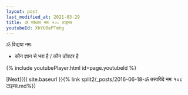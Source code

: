 ```yaml
---
layout: post
last_modified_at: 2021-03-29
title: ॐ स्वेक्षाय नमः १०८ टाइम्स
youtubeId: XhYU0ePTmhg
---
```

 
 
 ॐ विद्यया नमः  
 
 -  कौन ज्ञान से भरा है / कौन डॉक्टर है 
 
  
 
  
 
 
 
 
 
 


{% include youtubePlayer.html id=page.youtubeId %}
 
[Next]({{ site.baseurl }}{% link  split2/_posts/2016-06-18-ॐ तत्त्वविदे नमः १०८ टाइम्स.md%})
 
